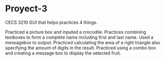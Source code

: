 # Proyect-3
CECS 3210 GUI that helps practices 4 things.

Practiced a picture box and inputed a crocodile.
Practices combining textboxes to form a complete name including first and last name. Used a messagebox to output.
Practiced calculating the area of a right triangle also specifying the amount of digits in the result.
Practiced using a combo box and creating a message box to display the selected fruit.
